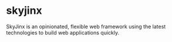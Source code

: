 skyjinx
=======

SkyJinx is an opinionated, flexible web framework using the latest technologies to build web applications quickly.
